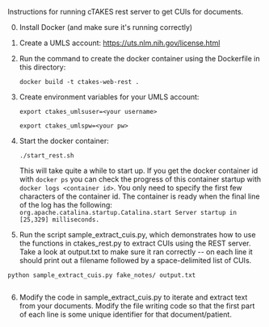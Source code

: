 Instructions for running cTAKES rest server to get CUIs for documents.

0. Install Docker (and make sure it's running correctly)

1. Create a UMLS account: https://uts.nlm.nih.gov/license.html

2. Run the command to create the docker container using the Dockerfile in this directory:

    ```docker build -t ctakes-web-rest .```

3. Create environment variables for your UMLS account:

    ```export ctakes_umlsuser=<your username>```

    ```export ctakes_umlspw=<your pw>```

4. Start the docker container:

    ```./start_rest.sh```

   This will take quite a while to start up. If you get the docker container id with ```docker ps``` you can check the progress of this container startup with ```docker logs <container id>```. You only need to specify the first few characters of the container id. The container is ready when the final line of the log has the following: ```org.apache.catalina.startup.Catalina.start Server startup in [25,329] milliseconds.```

5. Run the script sample_extract_cuis.py, which demonstrates how to use the functions in ctakes_rest.py to extract CUIs using the REST server. Take a look at output.txt to make sure it ran correctly -- on each line it should print out a filename followed by a space-delimited list of CUIs.

```
python sample_extract_cuis.py fake_notes/ output.txt
 
```  

6. Modify the code in sample_extract_cuis.py to iterate and extract text from your documents. Modify the file writing code so that the first part of each line is some unique identifier for that document/patient.

